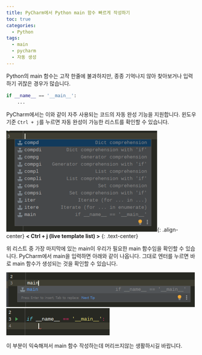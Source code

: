 ```yaml
---
title: PyCharm에서 Python main 함수 빠르게 작성하기
toc: true
categories:
  - Python
tags:
  - main
  - pycharm
  - 자동 생성
---
```


Python의 main 함수는 고작 한줄에 불과하지만, 종종 기억나지 않아 찾아보거나 입력하기 귀찮은 경우가 많습니다.

```python
if __name__ == '__main__':
    ...
```

PyCharm에서는 이와 같이 자주 사용되는 코드의 자동 완성 기능을 지원합니다. 윈도우 기준 `Ctrl + j`를 누르면 자동 완성이 가능한 리스트를 확인할 수 있습니다.

![live template list](/assets/images/posts/2022-6-26-pycharm-main-function/img-1.png){: .align-center}
**< Ctrl + j (live template list) >**
{: .text-center}

위 리스트 중 가장 마지막에 있는 main이 우리가 필요한 main 함수임을 확인할 수 있습니다. PyCharm에서 main을 입력하면 아래와 같이 나옵니다. 그대로 엔터를 누르면 바로 main 함수가 생성되는 것을 확인할 수 있습니다.


![main auto complete](/assets/images/posts/2022-6-26-pycharm-main-function/img-2.png)
![main auto complete result](/assets/images/posts/2022-6-26-pycharm-main-function/img-3.png)

이 부분이 익숙해져서 main 함수 작성하는데 머리쓰지않는 생활하시길 바랍니다.
